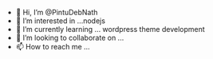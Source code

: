 - 👋 Hi, I’m @PintuDebNath
- 👀 I’m interested in ...nodejs
- 🌱 I’m currently learning ... wordpress theme development
- 💞️ I’m looking to collaborate on ...
- 📫 How to reach me ...

<!---
PintuDebNath/PintuDebNath is a ✨ special ✨ repository because its `README.md` (this file) appears on your GitHub profile.
You can click the Preview link to take a look at your changes.
--->
